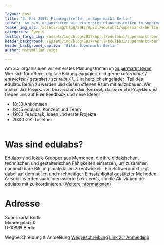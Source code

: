 ```yaml
---

layout: post
title: "3. Mai 2017: Planungstreffen im Supermarkt Berlin"
teaser: "Am 3.5. organisieren wir ein erstes Planungstreffen im Supermarkt Berlin. Wir stellen das Projekt vor, besprechen das Konzept, starten erste Projekte und freuen uns auf Euer Feedback und neue Ideen!"
teaser_img_src: /assets/img/blog/2017/April/edulabs1/supermarkt-berlin.jpg
categories: Events
twitter_large_img: /assets/img/blog/2017/April/edulabs1/supermarkt-berlin.jpg
header_background: /assets/img/blog/2017/April/edulabs1/supermarkt-berlin.jpg
header_background_caption: "Bild: Supermarkt Berlin"
author: Maximilian Voigt

---
```

Am 3.5. organisieren wir ein erstes Planungstreffen im [Supermarkt Berlin](http://www.supermarkt-berlin.net/). Wer sich für offene, digitale Bildung engagiert und gerne _unterrichtet / entwickelt / gestaltet / schreibt / [...]_ ist herzlich eingeladen, Teil des edulabs Berlin zu werden und diesen offenen Raum mit aufzubauen. Wir stellen das Projekt vor, besprechen das Konzept, starten erste Projekte und freuen uns auf Euer Feedback und neue Ideen!

* 18:30 Ankommen
* 18:45 edulabs: Konzept und Team
* 19:00 Feedback, Ideen und erste Projekte
* 20:00 Get-Together<br><br>

# Was sind edulabs?
Edulabs sind lokale Gruppen aus Menschen, die ihre didaktischen, technischen und gestalterischen Fähigkeiten einsetzen, um zusammen nachnutzbare Bildungsmaterialien zu entwickeln. Ein Schwerpunkt liegt dabei auf dem neuen und nachhaltigen Einsatz digital gestützter Methoden. Gesucht werden auch interessierte _Lab-Leads_, um die Aktivitäten der edulabs mit zu koordinieren. ([Weitere Informationen](https://edulabs.de/blog/projektstart-edulabs))


# Adresse
Supermarkt Berlin<br>
Mehringplatz 9<br>
D-10969 Berlin

<p class="link-list">
<span class="link-list-headline">Wegbeschreibung & Anmeldung</span>
<a class="external-link" href="http://www.supermarkt-berlin.net/de/kontakt/" target="_blank">Wegbeschreibung</a>
<a class="external-link" href="https://goo.gl/forms/3XnSuWrrAwGcDqbx2" target="_blank">Link zur Anmeldung</a>
</p>
